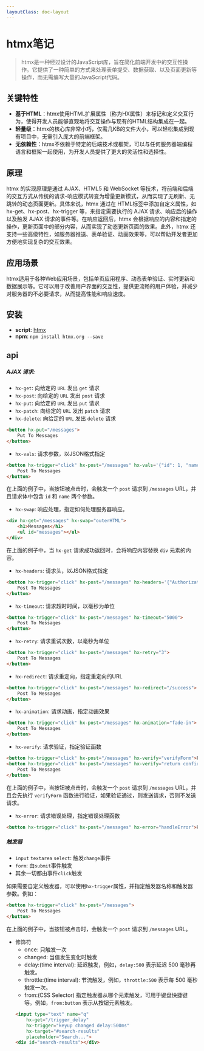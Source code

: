 ```yaml
---
layoutClass: doc-layout
---
```


# htmx笔记
> htmx是一种经过设计的JavaScript库，旨在简化前端开发中的交互性操作。它提供了一种简单的方式来处理表单提交、数据获取、以及页面更新等操作，而无需编写大量的JavaScript代码。

## 关键特性
- **基于HTML**：htmx使用HTML扩展属性（称为HX属性）来标记和定义交互行为，使得开发人员能够直观地将交互操作与现有的HTML结构集成在一起。
- **轻量级**：htmx的核心库非常小巧，仅需几KB的文件大小，可以轻松集成到现有项目中，无需引入庞大的前端框架。
- **无依赖性**：htmx不依赖于特定的后端技术或框架，可以与任何服务器端编程语言和框架一起使用，为开发人员提供了更大的灵活性和选择性。

## 原理
htmx 的实现原理是通过 AJAX、HTML5 和 WebSocket 等技术，将前端和后端的交互方式从传统的请求-响应模式转变为增量更新模式，从而实现了无刷新、无跳转的动态页面更新。具体来说，htmx 通过在 HTML标签中添加自定义属性，如 hx-get、hx-post、hx-trigger 等，来指定需要执行的 AJAX 请求、响应后的操作以及触发 AJAX 请求的事件等。在响应返回后，htmx 会根据响应的内容和指定的操作，更新页面中的部分内容，从而实现了动态更新页面的效果。此外，htmx 还支持一些高级特性，如服务器推送、表单验证、动画效果等，可以帮助开发者更加方便地实现复杂的交互效果。

## 应用场景
htmx适用于各种Web应用场景，包括单页应用程序、动态表单验证、实时更新和数据展示等。它可以用于改善用户界面的交互性，提供更流畅的用户体验，并减少对服务器的不必要请求，从而提高性能和响应速度。

## 安装
- **script**: [htmx](https://unpkg.com/htmx.org@2.0.3)
- **npm**: ```npm install htmx.org --save```

## api
##### AJAX 请求:
- `hx-get`: 向给定的 `URL` 发出 `get` 请求
- `hx-post`: 向给定的 `URL` 发出 `post` 请求
- `hx-put`: 向给定的 `URL` 发出 `put` 请求
- `hx-patch`: 向给定的 `URL` 发出 `patch` 请求
- `hx-delete`: 向给定的 `URL` 发出 `delete` 请求
```html
<button hx-put="/messages">
    Put To Messages
</button>
```

- `hx-vals`: 请求参数，以JSON格式指定
```html
<button hx-trigger="click" hx-post="/messages" hx-vals='{"id": 1, "name": "John"}'>
    Post To Messages
</button>
```
在上面的例子中，当按钮被点击时，会触发一个 `post` 请求到 `/messages` URL，并且请求体中包含 `id` 和 `name` 两个参数。


- `hx-swap`: 响应处理，指定如何处理服务器响应。
```html
<div hx-get="/messages" hx-swap="outerHTML">
    <h1>Messages</h1>
    <ul id="messages"></ul>
</div>
```
在上面的例子中，当 `hx-get` 请求成功返回时，会将响应内容替换 `div` 元素的内容。


- `hx-headers`: 请求头，以JSON格式指定
```html
<button hx-trigger="click" hx-post="/messages" hx-headers='{"Authorization": "Bearer token"}'>
    Post To Messages
</button>
```


- `hx-timeout`: 请求超时时间，以毫秒为单位
```html
<button hx-trigger="click" hx-post="/messages" hx-timeout="5000">
    Post To Messages
</button>
```


- `hx-retry`: 请求重试次数，以毫秒为单位
```html
<button hx-trigger="click" hx-post="/messages" hx-retry="3">
    Post To Messages
</button>
```


- `hx-redirect`: 请求重定向，指定重定向的URL
```html
<button hx-trigger="click" hx-post="/messages" hx-redirect="/success">
    Post To Messages
</button>
```


- `hx-animation`: 请求动画，指定动画效果
```html
<button hx-trigger="click" hx-post="/messages" hx-animation="fade-in">
    Post To Messages
</button>
```


- `hx-verify`: 请求验证，指定验证函数
```html
<button hx-trigger="click" hx-post="/messages" hx-verify="verifyForm">Post To Messages</button>
<button hx-trigger="click" hx-post="/messages" hx-verify="return confirm('Are you sure?')">
    Post To Messages
</button>
```
在上面的例子中，当按钮被点击时，会触发一个 `post` 请求到 `/messages` URL，并且会先执行 `verifyForm` 函数进行验证，如果验证通过，则发送请求，否则不发送请求。


- `hx-error`: 请求错误处理，指定错误处理函数
```html
<button hx-trigger="click" hx-post="/messages" hx-error="handleError">Post To Messages</button>
```
##### 触发器
- `input` `textarea` `select`: 触发`change`事件
- `form`: 由`submit`事件触发
- 其余一切都由事件`click`触发

如果需要自定义触发器，可以使用`hx-trigger`属性，并指定触发器名称和触发器参数。例如：
```html
<button hx-trigger="click" hx-post="/messages">
    Post To Messages
</button>
```
在上面的例子中，当按钮被点击时，会触发一个 `post` 请求到 `/messages` URL。

- 修饰符
    - once: 只触发一次
    - changed: 当值发生变化时触发
    - delay:(time interval): 延迟触发，例如，`delay:500` 表示延迟 500 毫秒再触发。
    - throttle:(time interval): 节流触发，例如，`throttle:500` 表示每 500 毫秒触发一次。
    - from:(CSS Selector) 指定触发器从哪个元素触发，可用于键盘快捷键等。例如，`from:button` 表示从按钮元素触发。
    ```html
    <input type="text" name="q"
        hx-get="/trigger_delay"
        hx-trigger="keyup changed delay:500ms"
        hx-target="#search-results"
        placeholder="Search...">
    <div id="search-results"></div>
    ```

